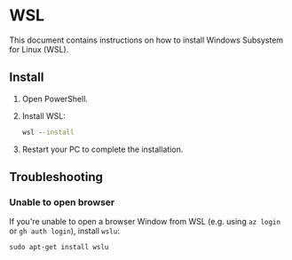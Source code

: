 # WSL

This document contains instructions on how to install Windows Subsystem for Linux (WSL).

## Install

1. Open PowerShell.

1. Install WSL:

    ```cmd
    wsl --install
    ```

1. Restart your PC to complete the installation.

## Troubleshooting

### Unable to open browser

If you're unable to open a browser Window from WSL (e.g. using `az login` or `gh auth login`), install `wslu`:

```console
sudo apt-get install wslu
```
